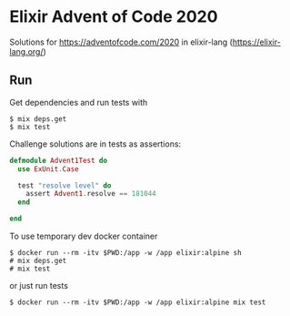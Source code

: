 # Elixir Advent of Code 2020

Solutions for https://adventofcode.com/2020 in elixir-lang (https://elixir-lang.org/)

## Run

Get dependencies and run tests with
```
$ mix deps.get
$ mix test
```

Challenge solutions are in tests as assertions:

```elixir
defmodule Advent1Test do
  use ExUnit.Case

  test "resolve level" do
    assert Advent1.resolve == 181044
  end

end

```

To use temporary dev docker container

```
$ docker run --rm -itv $PWD:/app -w /app elixir:alpine sh
# mix deps.get
# mix test
```

or just run tests

```
$ docker run --rm -itv $PWD:/app -w /app elixir:alpine mix test
```
